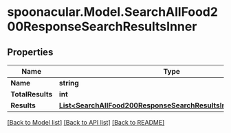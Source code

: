 # spoonacular.Model.SearchAllFood200ResponseSearchResultsInner

## Properties

Name | Type | Description | Notes
------------ | ------------- | ------------- | -------------
**Name** | **string** |  | 
**TotalResults** | **int** |  | 
**Results** | [**List&lt;SearchAllFood200ResponseSearchResultsInnerResultsInner&gt;**](SearchAllFood200ResponseSearchResultsInnerResultsInner.md) |  | [optional] 

[[Back to Model list]](../README.md#documentation-for-models) [[Back to API list]](../README.md#documentation-for-api-endpoints) [[Back to README]](../README.md)

